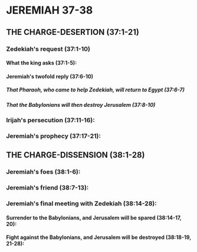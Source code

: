 ---
---
# JEREMIAH 37-38 
## THE CHARGE-DESERTION (37:1-21) 
###  Zedekiah\'s request (37:1-10) 
####  What the king asks (37:1-5): 
####  Jeremiah\'s twofold reply (37:6-10) 
#####  That Pharaoh, who came to help Zedekiah, will return to Egypt (37:6-7) 
#####  That the Babylonians will then destroy Jerusalem (37:8-10) 
###  Irijah\'s persecution (37:11-16): 
###  Jeremiah\'s prophecy (37:17-21): 
## THE CHARGE-DISSENSION (38:1-28) 
###  Jeremiah\'s foes (38:1-6): 
###  Jeremiah\'s friend (38:7-13): 
###  Jeremiah\'s final meeting with Zedekiah (38:14-28): 
####  Surrender to the Babylonians, and Jerusalem will be spared (38:14-17, 20): 
####  Fight against the Babylonians, and Jerusalem will be destroyed (38:18-19, 21-28): 
